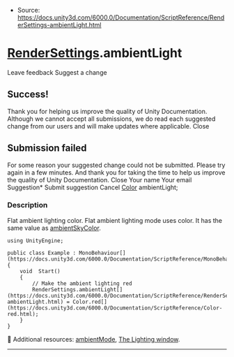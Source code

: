 * Source: https://docs.unity3d.com/6000.0/Documentation/ScriptReference/RenderSettings-ambientLight.html

#  [RenderSettings](https://docs.unity3d.com/6000.0/Documentation/ScriptReference/RenderSettings.html).ambientLight
Leave feedback
Suggest a change
## Success!
Thank you for helping us improve the quality of Unity Documentation. Although we cannot accept all submissions, we do read each suggested change from our users and will make updates where applicable.
Close
## Submission failed
For some reason your suggested change could not be submitted. Please <a>try again</a> in a few minutes. And thank you for taking the time to help us improve the quality of Unity Documentation.
Close
Your name Your email Suggestion* Submit suggestion
Cancel
[Color](https://docs.unity3d.com/6000.0/Documentation/ScriptReference/Color.html) ambientLight; 
### Description
Flat ambient lighting color.
Flat ambient lighting mode uses color. It has the same value as [ambientSkyColor](https://docs.unity3d.com/6000.0/Documentation/ScriptReference/RenderSettings-ambientSkyColor.html).
```
using UnityEngine;  
  
public class Example : MonoBehaviour[](https://docs.unity3d.com/6000.0/Documentation/ScriptReference/MonoBehaviour.html)
{
    void  Start()
    {
        // Make the ambient lighting red
        RenderSettings.ambientLight[](https://docs.unity3d.com/6000.0/Documentation/ScriptReference/RenderSettings-ambientLight.html) = Color.red[](https://docs.unity3d.com/6000.0/Documentation/ScriptReference/Color-red.html);
    }
}

```

Additional resources: [ambientMode](https://docs.unity3d.com/6000.0/Documentation/ScriptReference/RenderSettings-ambientMode.html), [The Lighting window](https://docs.unity3d.com/6000.0/Documentation/Manual/lighting-window.html).
* * *
